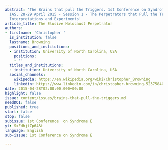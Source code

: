 ```yaml
---
abstract: 'The Brains that pull the Triggers. 1st Conference on Syndrome E, Paris
  IAS, 28-29 April 2015 - Session 1 - The Perpetrators that Pull the Triggers: Observations,
  Interpretations and Experiments'
article_title: The Elusive Holocaust Perpetrator
authors:
- firstname: 'Christopher '
  is_institution: false
  lastname: Browning
  positions_and_institutions:
  - institution: University of North Carolina, USA
    positions:
    - ''
  titles_and_institutions:
  - institution: University of North Carolina, USA
  social_channels:
    wikipedia: https://en.wikipedia.org/wiki/Christopher_Browning
    linkedin: https://www.linkedin.com/in/christopher-browning-52375840?original_referer=https%3A%2F%2Fwww.google.com%2F
date: 2015-04-28T02:00:00.000+00:00
highlight: false
issue: content/issues/brains-that-pull-the-triggers.md
needDOI: false
published: true
start: false
stop: false
subissue: 1st Conference  on Syndrome E
yt: SxFdhjtZp64&t
language: English
sub-issue: 1st Conference on Syndrome E

---
```

<Youtube yt="SxFdhjtZp64&t" caption="The Elusive Holocaust Perpetrator" start="false" stop="false"></Youtube>